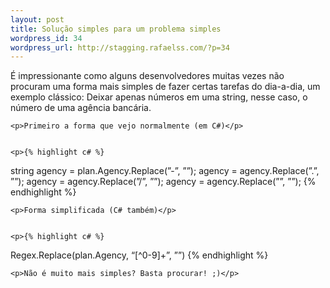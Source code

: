 ```yaml
--- 
layout: post
title: Solução simples para um problema simples
wordpress_id: 34
wordpress_url: http://stagging.rafaelss.com/?p=34
---
```

<p>É impressionante como alguns desenvolvedores muitas vezes não procuram uma forma mais simples de fazer certas tarefas do dia-a-dia, um exemplo clássico: Deixar apenas números em uma string, nesse caso, o número de uma agência bancária.</p>


	<p>Primeiro a forma que vejo normalmente (em C#)</p>


	<p>{% highlight c# %}
string agency = plan.Agency.Replace(&#8221;-&#8221;, &#8221;&#8221;);
agency = agency.Replace(&#8221;.&#8221;, &#8221;&#8221;);
agency = agency.Replace(&#8221;/&#8221;, &#8221;&#8221;);
agency = agency.Replace(&#8221;&#8221;, &#8221;&#8221;);
{% endhighlight %}</p>


	<p>Forma simplificada (C# também)</p>


	<p>{% highlight c# %}
Regex.Replace(plan.Agency, &#8220;[^0-9]+&#8221;, &#8221;&#8221;)
{% endhighlight %}</p>


	<p>Não é muito mais simples? Basta procurar! ;)</p>
